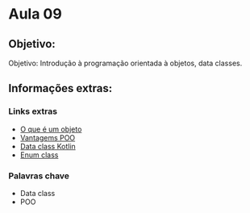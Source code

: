 # Aula 09

## Objetivo:
Objetivo: Introdução à programação orientada à objetos, data classes.

## Informações extras:

### Links extras
- [O que é um objeto](https://youtu.be/aR7CKNFECx0?t=258)
- [Vantagems POO](https://youtu.be/KlIL63MeyMY?t=1409)
- [Data class Kotlin](https://kotlinlang.org/docs/reference/data-classes.html)
- [Enum class](https://typealias.com/start/kotlin-enum-classes/)


### Palavras chave
- Data class
- POO

